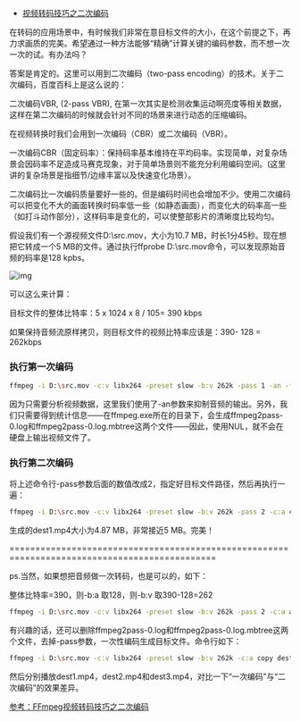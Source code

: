 - [视频转码技巧之二次编码](https://blog.csdn.net/tianshan2010/article/details/104850037)

在转码的应用场景中，有时候我们非常在意目标文件的大小，在这个前提之下，再力求画质的完美。希望通过一种方法能够“精确”计算关键的编码参数，而不想一次一次的试。有办法吗？

答案是肯定的。这里可以用到二次编码（two-pass encoding）的技术。关于二次编码，百度百科上是这么说的：

二次编码VBR, (2-pass VBR), 在第一次其实是检测收集运动啊亮度等相关数据，这样在第二次编码的时候就会针对不同的场景来进行动态的压缩编码。

在视频转换时我们会用到一次编码（CBR）或二次编码（VBR）。

一次编码CBR（固定码率）：保持码率基本维持在平均码率。实现简单，对复杂场景会因码率不足造成马赛克现象，对于简单场景则不能充分利用编码空间。(这里讲的复杂场景是指细节/边缘丰富以及快速变化场景）。

二次编码比一次编码质量要好一些的。但是编码时间也会增加不少。使用二次编码可以把变化不大的画面转换时码率低一些（如静态画面），而变化大的码率高一些（如打斗动作部分），这样码率是变化的，可以使整部影片的清晰度比较均匀。

假设我们有一个源视频文件D:\src.mov，大小为10.7 MB，时长1分45秒。现在想把它转成一个5 MB的文件。通过执行ffprobe D:\src.mov命令，可以发现原始音频的码率是128 kpbs。

![img](https://img-blog.csdnimg.cn/20200313213633272.png?x-oss-process=image/watermark,type_ZmFuZ3poZW5naGVpdGk,shadow_10,text_aHR0cHM6Ly9ibG9nLmNzZG4ubmV0L3RpYW5zaGFuMjAxMA==,size_16,color_FFFFFF,t_70)

可以这么来计算：

目标文件的整体比特率：5 x 1024 x 8 / 105= 390 kbps

如果保持音频流原样拷贝，则目标文件的视频比特率应该是：390- 128 = 262kbps

### **执行第一次编码**

```bash
ffmpeg -i D:\src.mov -c:v libx264 -preset slow -b:v 262k -pass 1 -an -f mp4 -y NUL
```

因为只需要分析视频数据，这里我们使用了-an参数来抑制音频的输出。另外，我们只需要得到统计信息——在ffmpeg.exe所在的目录下，会生成ffmpeg2pass-0.log和ffmpeg2pass-0.log.mbtree这两个文件——因此，使用NUL，就不会在硬盘上输出视频文件了。

### **执行第二次编码**

将上述命令行-pass参数后面的数值改成2，指定好目标文件路径，然后再执行一遍：

```bash
ffmpeg -i D:\src.mov -c:v libx264 -preset slow -b:v 262k -pass 2 -c:a copy dest1.mp4
```

生成的dest1.mp4大小为4.87 MB，非常接近5 MB。完美！

==============================================================================================

ps.当然，如果想把音频做一次转码，也是可以的，如下：

整体比特率=390，则-b:a 取128，则-b:v 取390-128=262

```bash
ffmpeg -i D:\src.mov -c:v libx264 -preset slow -b:v 262k -pass 2 -c:a aac -b:a 128k  dest2.mp4
```

有兴趣的话，还可以删除ffmpeg2pass-0.log和ffmpeg2pass-0.log.mbtree这两个文件，去掉-pass参数，一次性编码生成目标文件。命令行如下：

```bash
ffmpeg -i D:\src.mov -c:v libx264 -preset slow -b:v 262k -c:a copy dest3.mp4
```

然后分别播放dest1.mp4，dest2.mp4和dest3.mp4，对比一下“一次编码”与“二次编码”的效果差异。

[参考：FFmpeg视频转码技巧之二次编码](https://blog.csdn.net/happydeer/article/details/52644812?depth_1-utm_source=distribute.pc_relevant.none-task&utm_source=distribute.pc_relevant.none-task)